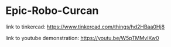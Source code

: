 # Epic-Robo-Curcan

link to tinkercad: https://www.tinkercad.com/things/hd2HBaa0Hj8

link to youtube demonstration: https://youtu.be/W5pTMMvlKw0
